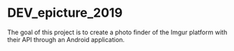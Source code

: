 # DEV_epicture_2019

The goal of this project is to create a photo finder of the Imgur platform with their API through an Android application.